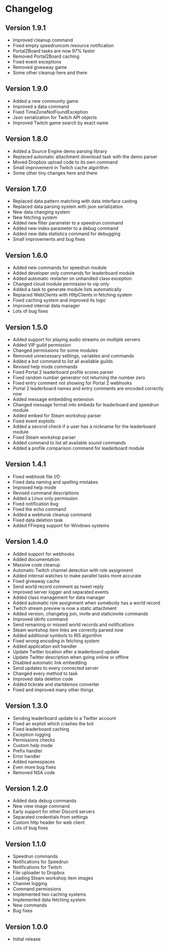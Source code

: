 ﻿# Changelog

## Version 1.9.1
* Improved cleanup command
* Fixed empty speedruncom resource notification
* Portal2Board tasks are now 97% faster
* Removed Portal2Board caching
* Fixed event exceptions
* Removed giveaway game
* Some other cleanup here and there

## Version 1.9.0
* Added a new community game
* Improved a data command
* Fixed TimeZoneNotFoundException
* Json serialization for Twitch API objects
* Improved Twitch game search by exact name

## Version 1.8.0
* Added a Source Engine demo parsing library
* Replaced automatic attachment download task with the demo parser
* Moved Dropbox upload code to its own command
* Small improvement in Twitch cache algorithm
* Some other tiny changes here and there

## Version 1.7.0
* Replaced data pattern matching with data interface casting
* Replaced data parsing system with json serialization
* New data changing system
* New fetching system
* Added new filter parameter to a speedrun command
* Added new index parameter to a debug command
* Added new data statistics command for debugging
* Small improvements and bug fixes

## Version 1.6.0
* Added new commands for speedrun module
* Added developer only commands for leaderboard module
* Added automatic restarter on unhandled class exception
* Changed cloud module permission to vip only
* Added a task to generate module lists automatically
* Replaced WebClients with HttpClients in fetching system
* Fixed caching system and improved its logic
* Improved internal data manager
* Lots of bug fixes

## Version 1.5.0
* Added support for playing audio streams on multiple servers
* Added VIP guild permission
* Changed permissions for some modules
* Removed unnecessary settings, variables and commands
* Added a bot command to list all available guilds
* Revised help mode commands
* Fixed Portal 2 leaderboard profile scores parser
* Fixed random number generator not returning the number zero
* Fixed entry comment not showing for Portal 2 webhooks
* Portal 2 leaderboard names and entry comments are encoded correctly now
* Added message embedding extension
* Changed message format into embeds for leaderboard and speedrun module
* Added embed for Steam workshop parser
* Fixed event exploits
* Added a second check if a user has a nickname for the leaderboard module
* Fixed Steam workshop parser
* Added command to list all available sound commands
* Added a profile comparison command for leaderboard module

## Version 1.4.1
* Fixed webhook file I/O
* Fixed data naming and spelling mistakes
* Improved help mode
* Revised command descriptions
* Added a Linux only permission
* Fixed notification bug
* Fixed the echo command
* Added a webhook cleanup command
* Fixed data deletion task
* Added FFmpeg support for Windows systems

## Version 1.4.0
* Added support for webhooks
* Added documentation
* Massive code cleanup
* Automatic Twitch channel detection with role assignment
* Added internal watches to make parallel tasks more accurate
* Fixed giveaway cache
* Send world record comment as tweet reply
* Improved server logger and separated events
* Added class management for data manager
* Added automatic role assignment when somebody has a world record
* Twitch stream preview is now a static attachment
* Added version, changelog join, invite and staticinvite commands
* Improved idinfo command
* Send remaining or missed world records and notifications
* Steam workshop item links are correctly parsed now
* Added additional symbols to RIS algorithm
* Fixed wrong encoding in fetching system
* Added application exit handler
* Update Twitter location after a leaderboard update
* Update Twitter description when going online or offline
* Disabled automatic link embedding
* Send updates to every connected server
* Changed every method to task
* Improved data deletion code
* Added tickrate and startdemos converter
* Fixed and improved many other things

## Version 1.3.0
* Sending leaderboard update to a Twitter account
* Fixed an exploit which crashes the bot
* Fixed leaderboard caching
* Exception logging
* Permissions checks
* Custom help mode
* Prefix handler
* Error handler
* Added namespaces
* Even more bug fixes
* Removed NSA code

## Version 1.2.0
* Added data debug commands
* New view image command
* Early support for other Discord servers
* Separated credentials from settings
* Custom http header for web client
* Lots of bug fixes

## Version 1.1.0
* Speedrun commands
* Notifications for Speedrun
* Notifications for Twitch
* File uploader to Dropbox
* Loading Steam workshop item images
* Channel logging
* Command permissions
* Implemented two caching systems
* Implemented data fetching system
* New commands
* Bug fixes

## Version 1.0.0
* Initial release
